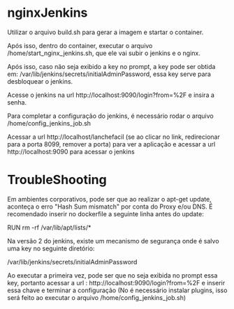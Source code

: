 # nginxJenkins

Utilizar o arquivo build.sh para gerar a imagem e startar o container.

Após isso, dentro do container, executar o arquivo /home/start_nginx_jenkins.sh, que ele vai subir o jenkins e o nginx.

Após isso, caso não seja exibido a key no prompt, a key pode ser obtida em:
/var/lib/jenkins/secrets/initialAdminPassword, essa key serve para desbloquear o jenkins.

Acesse o jenkins na url http://localhost:9090/login?from=%2F e insira a senha.

Para completar a configuração do jenkins, é necessário rodar o arquivo /home/config_jenkins_job.sh

Acessar a url http://localhost/lanchefacil (se ao clicar no link, redirecionar para a porta 8099, remover a porta) para ver a aplicação e acessar a url http://localhost:9090 para acessar o jenkins

# TroubleShooting 

Em ambientes corporativos, pode ser que ao realizar o apt-get update, aconteça o erro "Hash Sum mismatch" por conta do Proxy e/ou DNS.
É recomendado inserir no dockerfile a seguinte linha antes do update:

RUN rm -rf /var/lib/apt/lists/*

Na versão 2 do jenkins, existe um mecanismo de segurança onde é salvo uma key no seguinte diretório:

/var/lib/jenkins/secrets/initialAdminPassword 

Ao executar a primeira vez, pode ser que no seja exibida no prompt essa key, portanto acessar a url : http://localhost:9090/login?from=%2F e inserir essa chave e terminar a configuração (No é necessário instalar plugins, isso será feito ao executar o arquivo /home/config_jenkins_job.sh) 
